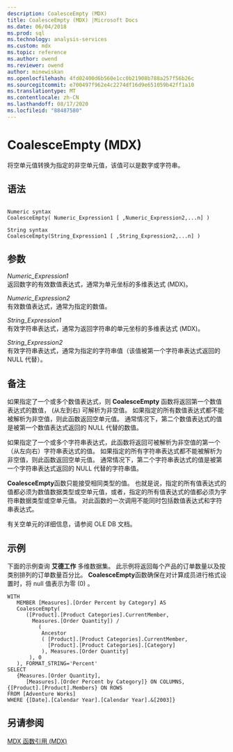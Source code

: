 ```yaml
---
description: CoalesceEmpty (MDX)
title: CoalesceEmpty (MDX) |Microsoft Docs
ms.date: 06/04/2018
ms.prod: sql
ms.technology: analysis-services
ms.custom: mdx
ms.topic: reference
ms.author: owend
ms.reviewer: owend
author: minewiskan
ms.openlocfilehash: 4fd02400d6b560e1cc0b21908b788a257f56b26c
ms.sourcegitcommit: e700497f962e4c2274df16d9e651059b42ff1a10
ms.translationtype: MT
ms.contentlocale: zh-CN
ms.lasthandoff: 08/17/2020
ms.locfileid: "88487580"
---
```

# <a name="coalesceempty-mdx"></a>CoalesceEmpty (MDX)


  将空单元值转换为指定的非空单元值，该值可以是数字或字符串。  
  
## <a name="syntax"></a>语法  
  
```  
  
Numeric syntax  
CoalesceEmpty( Numeric_Expression1 [ ,Numeric_Expression2,...n] )  
  
String syntax  
CoalesceEmpty(String_Expression1 [ ,String_Expression2,...n] )  
```  
  
## <a name="arguments"></a>参数  
 *Numeric_Expression1*  
 返回数字的有效数值表达式，通常为单元坐标的多维表达式 (MDX)。  
  
 *Numeric_Expression2*  
 有效数值表达式，通常为指定的数值。  
  
 *String_Expression1*  
 有效字符串表达式，通常为返回字符串的单元坐标的多维表达式 (MDX)。  
  
 *String_Expression2*  
 有效字符串表达式，通常为指定的字符串值（该值被第一个字符串表达式返回的 NULL 代替）。  
  
## <a name="remarks"></a>备注  
 如果指定了一个或多个数值表达式，则 **CoalesceEmpty** 函数将返回第一个数值表达式的数值， (从左到右) 可解析为非空值。 如果指定的所有数值表达式都不能被解析为非空值，则此函数返回空单元值。 通常情况下，第二个数值表达式的值是被第一个数值表达式返回的 NULL 代替的数值。  
  
 如果指定了一个或多个字符串表达式，此函数将返回可被解析为非空值的第一个（从左向右）字符串表达式的值。 如果指定的所有字符串表达式都不能被解析为非空值，则此函数返回空单元值。 通常情况下，第二个字符串表达式的值是被第一个字符串表达式返回的 NULL 代替的字符串值。  
  
 **CoalesceEmpty**函数只能接受相同类型的值。 也就是说，指定的所有值表达式的值都必须为数值数据类型或空单元值，或者，指定的所有值表达式的值都必须为字符串数据类型或空单元值。 对此函数的一次调用不能同时包括数值表达式和字符串表达式。  
  
 有关空单元的详细信息，请参阅 OLE DB 文档。  
  
## <a name="example"></a>示例  
 下面的示例查询 **艾德工作** 多维数据集。 此示例将返回每个产品的订单数量以及按类别排列的订单数量百分比。 **CoalesceEmpty**函数确保在对计算成员进行格式设置时，将 null 值表示为零 (0) 。  
  
```  
WITH   
   MEMBER [Measures].[Order Percent by Category] AS  
   CoalesceEmpty(   
      ([Product].[Product Categories].CurrentMember,  
        Measures.[Order Quantity]) /   
          (  
           Ancestor  
           ( [Product].[Product Categories].CurrentMember,   
             [Product].[Product Categories].[Category]  
           ), Measures.[Order Quantity]  
       ), 0  
   ), FORMAT_STRING='Percent'  
SELECT   
   {Measures.[Order Quantity],  
      [Measures].[Order Percent by Category]} ON COLUMNS,  
{[Product].[Product].Members} ON ROWS  
FROM [Adventure Works]  
WHERE {[Date].[Calendar Year].[Calendar Year].&[2003]}  
```  
  
## <a name="see-also"></a>另请参阅  
 [MDX 函数引用 (MDX)](../mdx/mdx-function-reference-mdx.md)  
  
  
